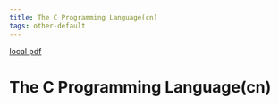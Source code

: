 ```yaml
---
title: The C Programming Language(cn)
tags: other-default
---
```


[local pdf](../../../pdfs/The%20C%20Programming%20Language-cn.pdf)

# The C Programming Language(cn)
